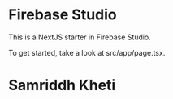 # Firebase Studio

This is a NextJS starter in Firebase Studio.

To get started, take a look at src/app/page.tsx.

# Samriddh Kheti
